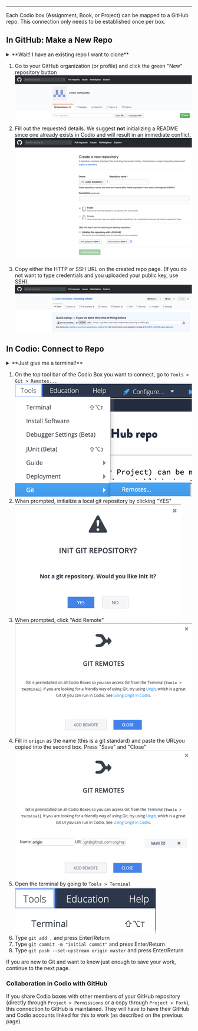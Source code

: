 ---------
Each Codio box (Assignment, Book, or Project) can be mapped to a GitHub repo. This connection only needs to be established once per box.

## In GitHub: Make a New Repo 

<details><summary>**Wait! I have an existing repo I want to clone**</summary>You can import a project from a GitHub repo [docs page here](https://codio.com/docs/project/creating/) and this connection is made during the importing process. If you are familiar with Git, skip the rest of this guide and just use the terminal as usual  by going to `Tools > Terminal`. </details>

1. Go to your GitHub organization (or profile) and click the green "New" repository button
![.guides/img/NewRepo](.guides/img/NewRepo.png)

1. Fill out the requested details. We suggest **not** initializing a README since one already exists in Codio and will result in an immediate conflict.
![.guides/img/RepoConfig](.guides/img/RepoConfig.png)

1. Copy either the HTTP or SSH URL on the created repo page. (If you do not want to type credentials and you uploaded your public key, use SSH).
![.guides/img/RepoURL](.guides/img/RepoURL.png)


## In Codio: Connect to Repo
<details><summary>**Just give me a terminal!**</summary> You can skip the rest of this guide and do your normal Git workflow via command line if you prefer. Open terminal by going to `Tools > Terminal`</details>



1. On the top tool bar of the Codio Box you want to connect, go to `Tools > Git > Remotes...`
![.guides/img/RemoteMenu](.guides/img/RemoteMenu.png)
1. When prompted, initialize a local git repository by clicking "YES"
![.guides/img/gitInit](.guides/img/gitInit.png)
1. When prompted, click "Add Remote"
![.guides/img/RemoteConfig](.guides/img/RemoteConfig.png)
1. Fill in `origin` as the name (this is a git standard) and paste the URLyou copied into the second box. Press "Save" and "Close"
![.guides/img/RemoteConfig2](.guides/img/RemoteConfig2.png)
1. Open the terminal by going to `Tools > Terminal`
![.guides/img/terminal](.guides/img/terminal.png)
1. Type `git add .` and press Enter/Return
1. Type `git commit -m "initial commit"` and press Enter/Return
1. Type `git push --set-upstream origin master` and press Enter/Return

If you are new to Git and want to know just enough to save your work, continue to the next page.

### Collaboration in Codio with GitHub
If you share Codio boxes with other members of your GitHub repository (directly through `Project > Permissions` or a copy through `Project > Fork`), this connection to GitHub is maintained. They will have to have their GitHub and Codio accounts linked for this to work (as described on the previous page).